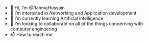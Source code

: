 - 👋 Hi, I’m @RahmaHussain
- 👀 I’m interested in Networking and Application development
- 🌱 I’m currently learning Artificial intelligence
- 💞️ I’m looking to collaborate on all of the things concerning with computer engineering
- 📫 How to reach me 

<!---
RahmaHussain/RahmaHussain is a ✨ special ✨ repository because its `README.md` (this file) appears on your GitHub profile.
You can click the Preview link to take a look at your changes.
--->

